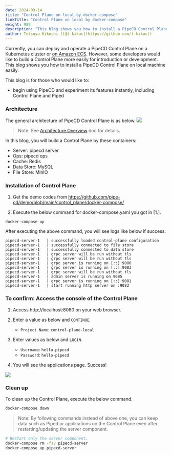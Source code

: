 ```yaml
---
date: 2024-03-14
title: "Control Plane on local by docker-compose"
linkTitle: "Control Plane on local by docker-compose"
weight: 989
description: "This blog shows you how to install a PipeCD Control Plane on local machine easily."
author: Tetsuya Kikuchi ([@t-kikuc](https://github.com/t-kikuc))
---
```


Currently, you can deploy and operate a PipeCD Control Plane on a Kubernetes cluster or [on Amazon ECS](./control-plane-on-ecs.md).
However, some developers would like to build a Control Plane more easily for introduction or development.
This blog shows you how to install a PipeCD Control Plane on local machine easily.

This blog is for those who would like to:
- begin using PipeCD and experiment its features instantly, including Control Plane and Piped

### Architecture

The general architecture of PipeCD Control Plane is as below.
![](/images/control-plane-components.png)

> Note: See [Architecture Overview](docs/user-guide/managing-controlplane/architecture-overview/) doc for details.

In this blog, you will build a Control Plane by these containers:

- Server: pipecd server
- Ops: pipecd ops
- Cache: Redis
- Data Store: MySQL
- File Store: MinIO

### Installation of Control Plane

1. Get the demo codes from https://github.com/pipe-cd/demo/blob/main/control_plane/docker-compose/

2. Execute the below command for docker-compose.yaml you got in [1.].

```sh
docker-compose up
```

After executing the above command, you will see logs like below if success.

```log
pipecd-server-1   | successfully loaded control-plane configuration
pipecd-server-1   | successfully connected to file store
pipecd-server-1   | successfully connected to data store
pipecd-server-1   | grpc server will be run without tls
pipecd-server-1   | grpc server will be run without tls
pipecd-server-1   | grpc server is running on [::]:9080
pipecd-server-1   | grpc server is running on [::]:9083
pipecd-server-1   | grpc server will be run without tls
pipecd-server-1   | admin server is running on 9085
pipecd-server-1   | grpc server is running on [::]:9081
pipecd-server-1   | start running http server on :9082
```

### To confirm: Access the console of the Control Plane

1. Access http://localhost:8080 on your web browser.

2. Enter a value as below and `CONTINUE`.
   - `Project Name`: `control-plane-local`

3. Enter values as below and `LOGIN`.
   - `Username`: `hello-pipecd`
   - `Password`: `hello-pipecd`

4. You will see the applications page. Success!

![](/images/control-plane-local-console.png)

### Clean up

To clean up the Control Plane, execute the below command.

```sh
docker-compose down
```

> Note: By following commands instead of above one, you can keep data such as Piped or applications on the Control Plane even after restarting/updating the server component.

```sh
# Restart only the server component.
docker-compose rm -fsv pipecd-server
docker-compose up pipecd-server
```
